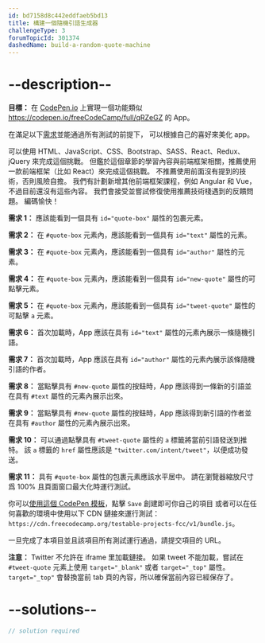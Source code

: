 ```yaml
---
id: bd7158d8c442eddfaeb5bd13
title: 構建一個隨機引語生成器
challengeType: 3
forumTopicId: 301374
dashedName: build-a-random-quote-machine
---
```


# --description--

**目標：** 在 [CodePen.io](https://codepen.io) 上實現一個功能類似 <https://codepen.io/freeCodeCamp/full/qRZeGZ> 的 App。

在滿足以下[需求](https://en.wikipedia.org/wiki/User_story)並能通過所有測試的前提下， 可以根據自己的喜好來美化 app。

可以使用 HTML、JavaScript、CSS、Bootstrap、SASS、React、Redux、jQuery 來完成這個挑戰。 但鑑於這個章節的學習內容與前端框架相關，推薦使用一款前端框架（比如 React）來完成這個挑戰。 不推薦使用前面沒有提到的技術，否則風險自擔。 我們有計劃新增其他前端框架課程，例如 Angular 和 Vue，不過目前還沒有這些內容。 我們會接受並嘗試修復使用推薦技術棧遇到的反饋問題。 編碼愉快！

**需求 1：** 應該能看到一個具有 `id="quote-box"` 屬性的包裹元素。

**需求 2：** 在 `#quote-box` 元素內，應該能看到一個具有 `id="text"` 屬性的元素。

**需求 3：** 在 `#quote-box` 元素內，應該能看到一個具有 `id="author"` 屬性的元素。

**需求 4：** 在 `#quote-box` 元素內，應該能看到一個具有 `id="new-quote"` 屬性的可點擊元素。

**需求 5：** 在 `#quote-box` 元素內，應該能看到一個具有 `id="tweet-quote"` 屬性的可點擊 `a` 元素。

**需求 6：** 首次加載時，App 應該在具有 `id="text"` 屬性的元素內展示一條隨機引語。

**需求 7：** 首次加載時，App 應該在具有 `id="author"` 屬性的元素內展示該條隨機引語的作者。

**需求 8：** 當點擊具有 `#new-quote` 屬性的按鈕時，App 應該得到一條新的引語並在具有 `#text` 屬性的元素內展示出來。

**需求 9：** 當點擊具有 `#new-quote` 屬性的按鈕時，App 應該得到新引語的作者並在具有 `#author` 屬性的元素內展示出來。

**需求 10：** 可以通過點擊具有 `#tweet-quote` 屬性的 `a` 標籤將當前引語發送到推特。 該 `a` 標籤的 `href` 屬性應該是 `"twitter.com/intent/tweet"`，以便成功發送。

**需求 11：** 具有 `#quote-box` 屬性的包裹元素應該水平居中。 請在瀏覽器縮放尺寸爲 100% 且頁面窗口最大化時運行測試。

你可以<a href='https://codepen.io/pen?template=MJjpwO' target='_blank' rel='nofollow'>使用這個 CodePen 模板</a>，點擊 `Save` 創建即可你自己的項目 或者可以在任何喜歡的環境中使用以下 CDN 鏈接來運行測試：`https://cdn.freecodecamp.org/testable-projects-fcc/v1/bundle.js`。

一旦完成了本項目並且該項目所有測試運行通過，請提交項目的 URL。

**注意：** Twitter 不允許在 iframe 里加載鏈接。 如果 tweet 不能加載，嘗試在 `#tweet-quote` 元素上使用 `target="_blank"` 或者 `target="_top"` 屬性。 `target="_top"` 會替換當前 tab 頁的內容，所以確保當前內容已經保存了。

# --solutions--

```js
// solution required
```
